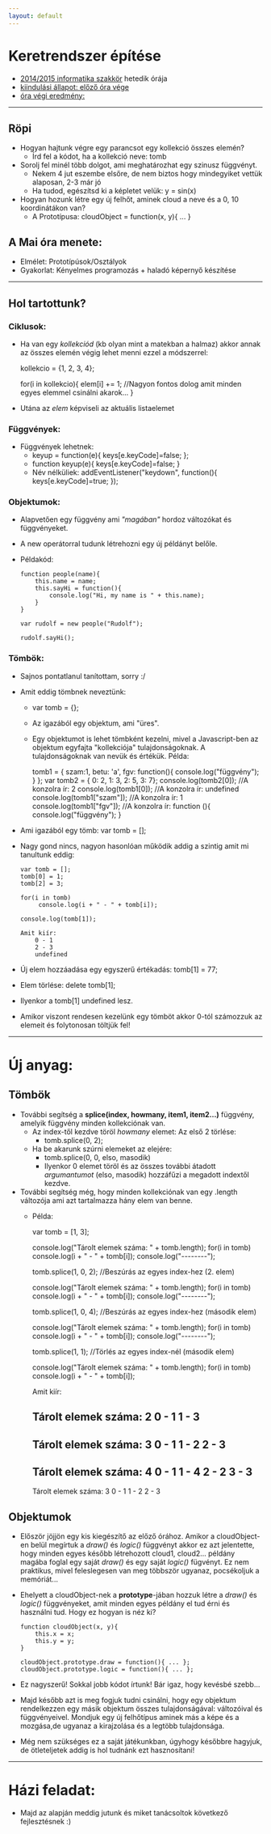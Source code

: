 ```yaml
---
layout: default
---
```

# Keretrendszer építése

 - [2014/2015 informatika szakkör][szakkor_honlap] hetedik órája
 - [kiindulási állapot: előző óra vége](../hr-06/game-00.html)
 - [óra végi eredmény:](game-final.html)

[szakkor_honlap]: http://rizsi.github.io/szakkor2014/index.html 

--------

## Röpi

  - Hogyan hajtunk végre egy parancsot egy kollekció összes elemén?
    - Írd fel a kódot, ha a kollekció neve: tomb
  - Sorolj fel minél több dolgot, ami meghatározhat egy szinusz függvényt.
    - Nekem 4 jut eszembe elsőre, de nem biztos hogy mindegyiket vettük alaposan, 2-3 már jó
    - Ha tudod, egészítsd ki a képletet velük: y = sin(x)
  - Hogyan hozunk létre egy új felhőt, aminek cloud a neve és a 0, 10 koordinátákon van?
    - A Prototípusa: cloudObject = function(x, y){ ... }

## A Mai óra menete:

 - Elmélet: Prototípúsok/Osztályok
 - Gyakorlat: Kényelmes programozás + haladó képernyő készítése

--------

## Hol tartottunk?

### Ciklusok:

 - Ha van egy *kollekciód* (kb olyan mint a matekban a halmaz) akkor annak az összes elemén végig lehet menni ezzel a módszerrel:
	
	kollekcio = {1, 2, 3, 4}; 

	for(i in kollekcio){ 
		elem[i] += 1; //Nagyon fontos dolog amit minden egyes elemmel csinálni akarok... 
	} 

  - Utána az *elem* képviseli az aktuális listaelemet


### Függvények:

  - Függvények lehetnek:
    - keyup = function(e){	 keys[e.keyCode]=false; };
    - function keyup(e){     keys[e.keyCode]=false; }
    - Név nélküliek: addEventListener("keydown", function(){ keys[e.keyCode]=true; });

### Objektumok:
  
  - Alapvetően egy függvény ami *"magában"* hordoz változókat és függvényeket.
  - A new operátorral tudunk létrehozni egy új példányt belőle.
  - Példakód:


        function people(name){ 
            this.name = name; 
            this.sayHi = function(){ 
                console.log("Hi, my name is " + this.name); 
            } 
        } 

        var rudolf = new people("Rudolf"); 
 
        rudolf.sayHi(); 

### Tömbök:

  - Sajnos pontatlanul tanítottam, sorry :/
  - Amit eddig tömbnek neveztünk:
    - var tomb = {};
    - Az igazából egy objektum, ami "üres".
    - Egy objektumot is lehet tömbként kezelni, mivel a Javascript-ben az objektum egyfajta "kollekciója" tulajdonságoknak. A tulajdonságoknak van nevük és értékük. Példa:

        tomb1 = { 
            szam:1, 
            betu: 'a', 
            fgv: function(){ 
                console.log("függvény"); 
            } 
        }; 
        var tomb2 = { 0: 2, 1: 3, 2: 5, 3: 7}; 
        console.log(tomb2[0]);      //A konzolra ír: 2 
        console.log(tomb1[0]);      //A konzolra ír: undefined 
        console.log(tomb1["szam"]); //A konzolra ír: 1 
        console.log(tomb1["fgv"]);  //A konzolra ír: function (){ console.log("függvény"); } 

  - Ami igazából egy tömb: var tomb = [];
  - Nagy gond nincs, nagyon hasonlóan működik addig a szintig amit mi tanultunk eddig:

        var tomb = []; 
        tomb[0] = 1; 
        tomb[2] = 3; 
 
        for(i in tomb) 
             console.log(i + " - " + tomb[i]); 
 
        console.log(tomb[1]); 
 
        Amit kiír: 
            0 - 1 
            2 - 3 
            undefined 

  - Új elem hozzáadása egy egyszerű értékadás: tomb[1] = 77;
  - Elem törlése: delete tomb[1];
  - Ilyenkor a tomb[1] undefined lesz.
  - Amikor viszont rendesen kezelünk egy tömböt akkor 0-tól számozzuk az elemeit és folytonosan töltjük fel!


------------------------------------------------------------

# Új anyag:

## Tömbök

  - További segítség a **splice(index, howmany, item1, item2...)** függvény, amelyik függvény minden kollekciónak van.
    - Az index-től kezdve töröl *howmany* elemet: Az első 2 törlése:
      - tomb.splice(0, 2);
    - Ha be akarunk szúrni elemeket az elejére:
      - tomb.splice(0, 0, elso, masodik)
      - Ilyenkor 0 elemet töröl és az összes további átadott *argumantumot* (elso, masodik) hozzáfűzi a megadott indextől kezdve.
  - További segítség még, hogy minden kollekciónak van egy .length változója ami azt tartalmazza hány elem van benne. 
    - Példa: 
 
        var tomb = [1, 3]; 
 
        console.log("Tárolt elemek száma: " + tomb.length); 
        for(i in tomb) 
            console.log(i + " - " + tomb[i]); 
        console.log("--------"); 
    
        tomb.splice(1, 0, 2); //Beszúrás az egyes index-hez (2. elem) 
    
        console.log("Tárolt elemek száma: " + tomb.length); 
            for(i in tomb) 
        console.log(i + " - " + tomb[i]); 
        console.log("--------"); 
    
        tomb.splice(1, 0, 4); //Beszúrás az egyes index-hez (második elem) 
    
        console.log("Tárolt elemek száma: " + tomb.length); 
        for(i in tomb) 
            console.log(i + " - " + tomb[i]); 
        console.log("--------"); 
    
        tomb.splice(1, 1);  //Törlés az egyes index-nél (második elem) 
        
        console.log("Tárolt elemek száma: " + tomb.length); 
        for(i in tomb) 
            console.log(i + " - " + tomb[i]); 
    
        Amit kiír: 
    
        Tárolt elemek száma: 2 
        0 - 1 
        1 - 3 
        -------- 
        Tárolt elemek száma: 3 
        0 - 1 
        1 - 2 
        2 - 3     
        --------     
        Tárolt elemek száma: 4 
        0 - 1 
        1 - 4 
        2 - 2 
        3 - 3 
        -------- 
        Tárolt elemek száma: 3 
        0 - 1 
        1 - 2 
        2 - 3 
    
## Objektumok

  - Először jöjjön egy kis kiegészítő az előző órához. Amikor a cloudObject-en belül megírtuk a *draw()* és *logic()* függvényt akkor ez azt jelentette, hogy minden egyes később létrehozott cloud1, cloud2... példány magába foglal egy saját *draw()* és egy saját *logic()* fügvényt. Ez nem praktikus, mivel feleslegesen van meg többször ugyanaz, pocsékoljuk a memóriát...
  - Ehelyett a cloudObject-nek a **prototype**-jában hozzuk létre a *draw()* és *logic()* függvényeket, amit minden egyes példány el tud érni és használni tud. Hogy ez hogyan is néz ki?

        function cloudObject(x, y){ 
            this.x = x; 
            this.y = y; 
        } 

        cloudObject.prototype.draw = function(){ ... }; 
        cloudObject.prototype.logic = function(){ ... }; 

  - Ez nagyszerű! Sokkal jobb kódot írtunk! Bár igaz, hogy kevésbé szebb...
  - Majd később azt is meg fogjuk tudni csinálni, hogy egy objektum rendelkezzen egy másik objektum összes tulajdonságával: változóival és függvényeivel. Mondjuk egy új felhőtípus aminek más a képe és a mozgása,de ugyanaz a kirajzolása és a legtöbb tulajdonsága.
  - Még nem szükséges ez a saját játékunkban, úgyhogy későbbre hagyjuk, de ötleteljetek addig is hol tudnánk ezt hasznosítani!

----------

# Házi feladat:

 - Majd az alapján meddig jutunk és miket tanácsoltok következő fejlesztésnek :)